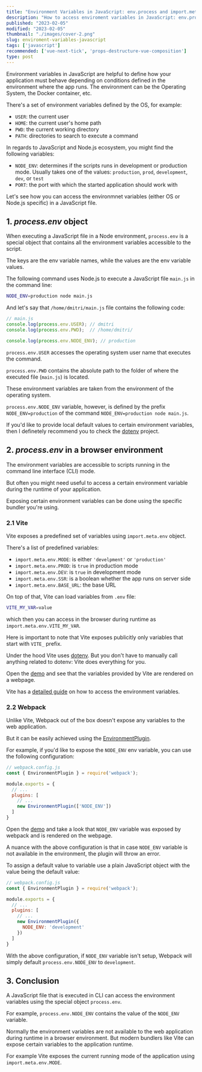 ```yaml
---
title: "Environment Variables in JavaScript: env.process and import.meta"
description: "How to access enviroment variables in JavaScript: env.process and import.meta"  
published: "2023-02-05"
modified: "2023-02-05"
thumbnail: "./images/cover-2.png"
slug: enviroment-variables-javascript
tags: ['javascript']
recommended: ['vue-next-tick', 'props-destructure-vue-composition']
type: post
---
```


Environment variables in JavaScript are helpful to define how your application must behave depending on conditions defined in the environment where the app runs. The environment can be the Operating System, the Docker container, etc.  

There's a set of environment variables defined by the OS, for example:

* `USER`: the current user
* `HOME`: the current user's home path
* `PWD`: the current working directory
* `PATH`: directories to search to execute a command

In regards to JavaScript and Node.js ecosystem, you might find the following variables:

* `NODE_ENV`: determines if the scripts runs in development or production mode. Usually takes one of the values: `production`, `prod`, `development`, `dev`, or `test`
* `PORT`: the port with which the started application should work with

Let's see how you can access the environmnet variables (either OS or Node.js specific) in a JavaScript file.  

## 1. *process.env* object

When executing a JavaScript file in a Node environment, `process.env` is a special object that contains all the environment variables accessible to the script.  

The keys are the env variable names, while the values are the env variable values.  

The following command uses Node.js to execute a JavaScript file `main.js` in the command line:

```bash
NODE_ENV=production node main.js
```

And let's say that `/home/dmitri/main.js` file contains the following code:

```javascript
// main.js
console.log(process.env.USER); // dmitri
console.log(process.env.PWD);  // /home/dmitri/

console.log(process.env.NODE_ENV); // production
```

`process.env.USER` accesses the operating system user name that executes the command. 

`process.env.PWD` contains the absolute path to the folder of where the executed file (`main.js`) is located. 

These environment variables are taken from the environment of the operating system.  

`process.env.NODE_ENV` variable, however, is defined by the prefix `NODE_ENV=production` of the command `NODE_ENV=production node main.js`.  

If you'd like to provide local default values to certain environment variables, then I definetely recommend you to check the [dotenv](https://github.com/motdotla/dotenv) project.

## 2. *process.env* in a browser environment

The environment variables are accessible to scripts running in the command line interface (CLI) mode.  

But often you might need useful to access a certain environment variable during the runtime of your application.  

Exposing certain environment variables can be done using the specific bundler you're using.  

### 2.1 Vite

Vite exposes a predefined set of variables using `import.meta.env` object. 

There's a list of predefined variables: 

* `import.meta.env.MODE`: is either `'develpment'` or `'production'`
* `import.meta.env.PROD`: is `true` in production mode
* `import.meta.env.DEV`: is `true` in development mode
* `import.meta.env.SSR`: is a boolean whether the app runs on server side
* `import.meta.env.BASE_URL`: the base URL

On top of that, Vite can load variables from `.env` file:

```bash
VITE_MY_VAR=value
```

which then you can access in the browser during runtime as `import.meta.env.VITE_MY_VAR`.  

Here is important to note that Vite exposes publicitly only variables that start with `VITE_` prefix.  

Under the hood Vite uses [dotenv](https://github.com/motdotla/dotenv). But you don't have to manually call anything related to dotenv: Vite does everything for you.

Open the [demo](https://stackblitz.com/edit/vitejs-vite-61fsdd?file=src%2FApp.vue) and see that the variables provided by Vite are rendered on a webpage.  

Vite has a [detailed guide](https://vitejs.dev/guide/env-and-mode.html) on how to access the environment variables.  

### 2.2 Webpack

Unlike Vite, Webpack out of the box doesn't expose any variables to the web application.  

But it can be easily achieved using the [EnvironmentPlugin](https://webpack.js.org/plugins/environment-plugin/).  

For example, if you'd like to expose the `NODE_ENV` env variable, you can use the following configuration:

```javascript {7}
// webpack.config.js
const { EnvironmentPlugin } = require('webpack');

module.exports = {
  // ...
  plugins: [
    // ...
    new EnvironmentPlugin(['NODE_ENV'])
  ]
}
```

Open the [demo](https://stackblitz.com/edit/webpack-5-react-starter-twfbyv?file=src%2Fapp.tsx) and take a look that `NODE_ENV` variable was exposed by webpack and is rendered on the webpage.  

A nuance with the above configuration is that in case `NODE_ENV` variable is not available in the environment, the plugin will throw an error.  

To assign a default value to variable use a plain JavaScript object with the value being the default value:

```javascript {8}
// webpack.config.js
const { EnvironmentPlugin } = require('webpack');

module.exports = {
  // ...
  plugins: [
    // ...
    new EnvironmentPlugin({
      NODE_ENV: 'development'
    })
  ]
}
``` 

With the above configuration, if `NODE_ENV` variable isn't setup, Webpack will simply default `process.env.NODE_ENV` to `development`.  

## 3. Conclusion

A JavaScript file that is executed in CLI can access the environment variables using the special object `process.env`. 

For example, `process.env.NODE_ENV` contains the value of the `NODE_ENV` variable.  

Normally the environment variables are not available to the web application during runtime in a browser environment. But modern bundlers like Vite can expose certain variables to the application runtime. 

For example Vite exposes the current running mode of the application using `import.meta.env.MODE`.  